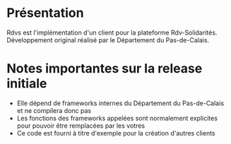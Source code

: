 # Présentation

Rdvs est l'implémentation d'un client pour la plateforme Rdv-Solidarités.<br/>
Développement original réalisé par le Département du Pas-de-Calais.

# Notes importantes sur la release initiale
* Elle dépend de frameworks internes du Département du Pas-de-Calais et ne compilera donc pas
* Les fonctions des frameworks appelées sont normalement explicites pour pouvoir être remplacées par les votres
* Ce code est fourni à titre d'exemple pour la création d'autres clients
